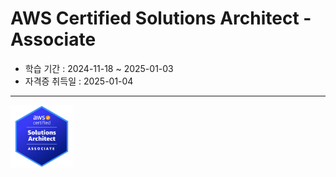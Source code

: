 # AWS Certified Solutions Architect - Associate

- 학습 기간 : 2024-11-18 ~ 2025-01-03
- 자격증 취득일 : 2025-01-04

---

<img src="AWS-SAA_Badge.png" width="100">
